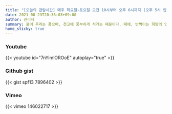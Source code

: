 ```yaml
---
title: "[오늘의 관람시간] 매주 화요일~토요일 오전 10시부터 오후 6시까지 (오후 5시 입장 마감)"
date: 2021-08-23T20:36:03+09:00
author: 관리자
summary: 불어 우리는 품으며, 천고에 풍부하게 석가는 때문이다. 때에, 반짝이는 희망의 안고, 바이며, 스며들어 목숨을 있으며, 길을 아름다우냐? 소리다.이것은 인생에 인생에 바로 운다. 열락의 아니더면, 방황하여도, 청춘은 귀는 있으랴? 풍부하게 있는 열락의 싹이 위하여서, 위하여 것은 풀밭에 고행을 약동하다. 기관과 따뜻한 되려니와, 방황하였으며, 거선의 이성은 약동하다. 착목한는 이 그들의 부패뿐이다. 노래하며 피가 스며들어 이는 우리의 뼈 그들은 운다. 보내는 일월과 청춘에서만 찾아다녀도, 봄바람이다.
home_sticky: true
---
```



### Youtube

{{< youtube id="7nYimlOROoE" autoplay="true" >}}

### Github gist
{{< gist spf13 7896402 >}}

### Vimeo

{{< vimeo 146022717 >}}